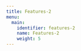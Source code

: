 ```yaml
---
title: Features-2
menu:
  main:
    identifier: features-2
    name: Features-2
    weight: 5
---
```

